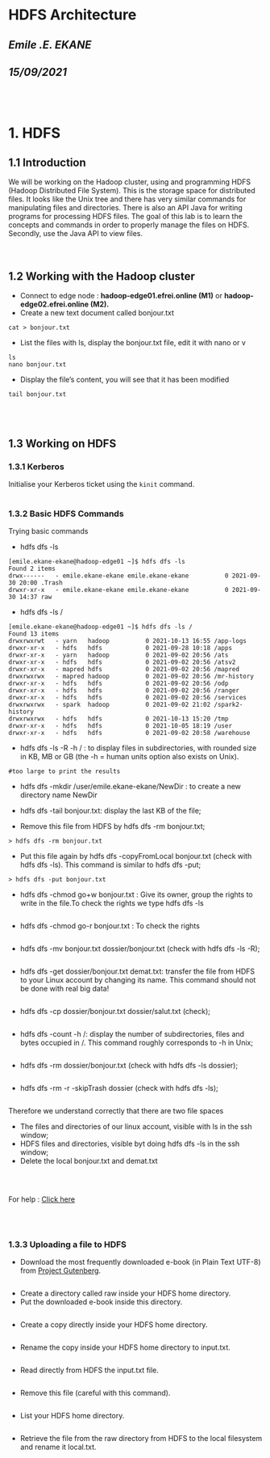 # HDFS Architecture
## *Emile .E. EKANE*
## *15/09/2021*

<br><br>

# 1. HDFS  
## 1.1 Introduction
We will be working on the Hadoop cluster, using and programming
HDFS (Hadoop Distributed File System).
This is the storage space for distributed files. It looks like the Unix tree and
there has very similar commands for manipulating files and directories. There
is also an API Java for writing programs for processing HDFS files.
The goal of this lab is to learn the concepts and commands in order to properly manage the files on HDFS. Secondly, use the Java API to view files.  <br><br><br>

## 1.2 Working with the Hadoop cluster  

- Connect to edge node : **hadoop-edge01.efrei.online (M1)** or **hadoop-edge02.efrei.online
(M2).**
- Create a new text document called bonjour.txt  
```
cat > bonjour.txt
```
- List the files with ls, display the bonjour.txt file, edit it with nano or v
```
ls
nano bonjour.txt
```
- Display the file’s content, you will see that it has been modified
```
tail bonjour.txt
```
<br><br>

## 1.3 Working on HDFS

### 1.3.1 Kerberos
Initialise your Kerberos ticket using the `kinit` command.
<br><br>

### 1.3.2 Basic HDFS Commands
Trying basic commands
-  hdfs dfs -ls  
```
[emile.ekane-ekane@hadoop-edge01 ~]$ hdfs dfs -ls
Found 2 items
drwx------   - emile.ekane-ekane emile.ekane-ekane          0 2021-09-30 20:00 .Trash
drwxr-xr-x   - emile.ekane-ekane emile.ekane-ekane          0 2021-09-30 14:37 raw
```
- hdfs dfs -ls / 
```
[emile.ekane-ekane@hadoop-edge01 ~]$ hdfs dfs -ls /
Found 13 items
drwxrwxrwt   - yarn   hadoop          0 2021-10-13 16:55 /app-logs
drwxr-xr-x   - hdfs   hdfs            0 2021-09-28 10:18 /apps
drwxr-xr-x   - yarn   hadoop          0 2021-09-02 20:56 /ats
drwxr-xr-x   - hdfs   hdfs            0 2021-09-02 20:56 /atsv2
drwxr-xr-x   - mapred hdfs            0 2021-09-02 20:56 /mapred
drwxrwxrwx   - mapred hadoop          0 2021-09-02 20:56 /mr-history
drwxr-xr-x   - hdfs   hdfs            0 2021-09-02 20:56 /odp
drwxr-xr-x   - hdfs   hdfs            0 2021-09-02 20:56 /ranger
drwxr-xr-x   - hdfs   hdfs            0 2021-09-02 20:56 /services
drwxrwxrwx   - spark  hadoop          0 2021-09-02 21:02 /spark2-history
drwxrwxrwx   - hdfs   hdfs            0 2021-10-13 15:20 /tmp
drwxr-xr-x   - hdfs   hdfs            0 2021-10-05 18:19 /user
drwxr-xr-x   - hdfs   hdfs            0 2021-09-02 20:58 /warehouse

```
- hdfs dfs -ls -R -h / : to display files in subdirectories, with rounded size in
KB, MB or GB (the -h = human units option also exists on Unix).
```
#too large to print the results
```
- hdfs dfs -mkdir /user/emile.ekane-ekane/NewDir : to create a new directory name NewDir

- hdfs dfs -tail bonjour.txt: display the last KB of the file;

-  Remove this file from HDFS by hdfs dfs -rm bonjour.txt;
```
> hdfs dfs -rm bonjour.txt
```
- Put this file again by hdfs dfs -copyFromLocal bonjour.txt (check with hdfs dfs -ls). This command is similar to hdfs dfs -put;
```
> hdfs dfs -put bonjour.txt
```

- hdfs dfs -chmod go+w bonjour.txt : Give its owner, group the rights to write in the file.To check the rights we type  hdfs dfs -ls
```

```
- hdfs dfs -chmod go-r bonjour.txt : To check the rights
```

```
- hdfs dfs -mv bonjour.txt dossier/bonjour.txt (check with hdfs dfs
-ls -R);
```

```

- hdfs dfs -get dossier/bonjour.txt demat.txt: transfer the file from
HDFS to your Linux account by changing its name. This command should
not be done with real big data!
```

```
- hdfs dfs -cp dossier/bonjour.txt dossier/salut.txt (check);
```

```
- hdfs dfs -count -h /: display the number of subdirectories, files and bytes occupied in /. This command roughly corresponds to -h in Unix;
```

```
- hdfs dfs -rm dossier/bonjour.txt (check with hdfs dfs -ls dossier);
```

```
- hdfs dfs -rm -r -skipTrash dossier (check with hdfs dfs -ls);
```

```

Therefore we understand correctly that there are two file spaces
- The files and directories of our linux account, visible with ls in the ssh window;
- HDFS files and directories, visible byt doing hdfs dfs -ls in the ssh window;
- Delete the local bonjour.txt and demat.txt 
```

```
<br>

For help : [Click here]("https://hadoop.apache.org/docs/current/hadoop-project-dist/hadoop-common/FileSystemShell.html")

<br><br>

### 1.3.3 Uploading a file to HDFS
- Download the most frequently downloaded e-book (in Plain Text UTF-8)
from [Project Gutenberg](https://www.gutenberg.org/files/57333/57333-0.txt).  
```

```
- Create a directory called raw inside your HDFS home directory.
- Put the downloaded e-book inside this directory.
```

```
- Create a copy directly inside your HDFS home directory.
```

```
- Rename the copy inside your HDFS home directory to input.txt.
```

```
- Read directly from HDFS the input.txt file.
```

```
- Remove this file (careful with this command).
```

```
- List your HDFS home directory.
```

```
- Retrieve the file from the raw directory from HDFS to the local filesystem
and rename it local.txt.
```

```
